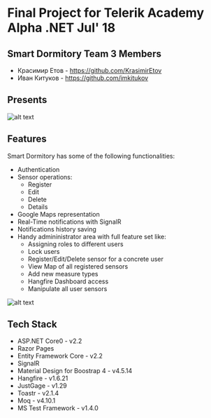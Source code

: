 # Final Project for Telerik Academy Alpha .NET Jul' 18

## Smart Dormitory Team 3 Members
- Красимир Етов - https://github.com/KrasimirEtov
- Иван Китуков - https://github.com/imkitukov

## Presents
![alt text](HomeIndex)

## Features
Smart Dormitory has some of the following functionalities:
* Authentication
* Sensor operations:
    * Register
    * Edit
    * Delete
    * Details
* Google Maps representation
* Real-Time notifications with SignalR
* Notifications history saving
* Handy admininistrator area with full feature set like:
    * Assigning roles to different users
    * Lock users
    * Register/Edit/Delete sensor for a concrete user
    * View Map of all registered sensors
    * Add new measure types
    * Hangfire Dashboard access
    * Manipulate all user sensors

![alt text](SensorMapDemo)

## Tech Stack
* ASP.NET Core0 - v2.2
* Razor Pages
* Entity Framework Core - v2.2
* SignalR
* Material Design for Boostrap 4 - v4.5.14
* Hangfire - v1.6.21
* JustGage - v1.29
* Toastr - v2.1.4
* Moq - v4.10.1
* MS Test Framework - v1.4.0